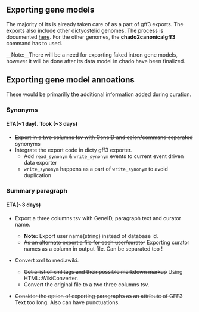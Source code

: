 ## Exporting gene models
The majority of its is already taken care of as a part of gff3 exports. The exports also include other dictyostelid genomes. 
The process is documented [here](http://dictybase.github.io/blog/2013/03/06/exporting-discoideum-annotations/). For the other genomes, the __chado2canonicalgff3__ command has to used.

__Note:__There will be a need for exporting faked intron gene models, however it will be done after its data model in chado have been finalized.

## Exporting gene model annoations
These would be primarilly the additional information added during curation.

### Synonyms
#### ETA(~1 day). Took (~3 days)
* ~~Export in a two columns tsv with GeneID and colon/command separated synonyms~~
* Integrate the export code in dicty gff3 exporter.
   * Add `read_synonym` & `write_synonym` events to current event driven data exporter
   * `write_synonym` happens as a part of `write_synonym` to avoid duplication

### Summary paragraph
#### ETA(~3 days)
* Export a three columns tsv with GeneID, paragraph text and curator name.
  *  __Note:__ Export user name(string) instead of database id.
  * ~~As an alternate export a file for each user/curator~~ Exporting curator names as a column in output file. Can be separated too !

* Convert xml to mediawiki.
  * ~~Get a list of xml tags and their possible markdown markup~~ Using HTML::WikiConverter.
  * Convert the original file to a ~~two~~ three columns tsv.

* ~~Consider the option of exporting paragraphs as an attribute of GFF3~~ Text too long. Also can have punctuations.
